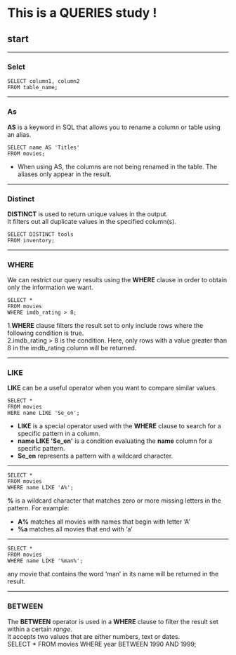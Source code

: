 # This is a QUERIES study !
## start
* * *
### **Selct**

    SELECT column1, column2 
    FROM table_name;
* * *
### **As**
**AS** is a keyword in SQL that allows you to rename a column or table using an alias.       

    SELECT name AS 'Titles'
    FROM movies;

* When using AS, the columns are not being renamed in the table. The aliases only appear in the result.
* * *

### **Distinct**
**DISTINCT** is used to return unique values in the output.      
 It filters out all duplicate values in the specified column(s).

    SELECT DISTINCT tools 
    FROM inventory;
***
### **WHERE**
We can restrict our query results using the **WHERE** clause in order to obtain only the information we want.    

    SELECT *
    FROM movies
    WHERE imdb_rating > 8;

1.**WHERE** clause filters the result set to only include rows where the following condition is true.   
2.imdb_rating > 8 is the condition. Here, only rows with a value greater than 8 in the imdb_rating column will be returned.    
***

### **LIKE**
**LIKE** can be a useful operator when you want to compare similar values.   

    SELECT * 
    FROM movies
    HERE name LIKE 'Se_en';

* **LIKE** is a special operator used with the **WHERE** clause to search for a specific pattern in a column.    
* **name LIKE 'Se_en'** is a condition evaluating the **name** column for a specific pattern.    
* **Se_en** represents a pattern with a wildcard character.     
***


    SELECT * 
    FROM movies
    WHERE name LIKE 'A%';     

**%** is a wildcard character that matches zero or more missing letters in the pattern. For example:   
* **A%** matches all movies with names that begin with letter ‘A’    
* **%a** matches all movies that end with ‘a’     
***

    SELECT * 
    FROM movies 
    WHERE name LIKE '%man%';       

any movie that contains the word ‘man’ in its name will be returned in the result.   
***
### **BETWEEN**
The **BETWEEN** operator is used in a **WHERE** clause to filter the result set within a certain *range*.    
It accepts two values that are either numbers, text or dates.       
    SELECT *
    FROM movies
    WHERE year BETWEEN 1990 AND 1999;    












